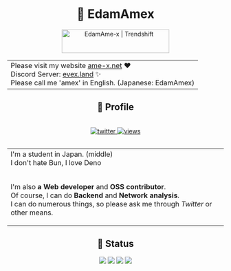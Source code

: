 <h1 align="center">🚀 EdamAmex</h1>  
<div align="center">

<div style="text-align: center;">
  <table style="margin: 0 auto;">
          <a href="https://twitter.com/amex2189" target="_blank"><img src="https://trendshift.io/api/badge/developers/6698" alt="EdamAme-x | Trendshift" style="width: 250px; height: 55px;" width="250" height="55"/></a>
  </table>
</div>

</div>

<div align="center">
  <table>
    <td style="margin: auto 0;">
      Please visit my website <a href="https://ame-x.net">ame-x.net</a> ❤ <br />
      Discord Server: <a href="https://evex.land">evex.land</a> ✨ <br />
      Please call me 'amex' in English. (Japanese: EdamAmex) 
    </td>
  </table>
</div>

<div align="center">
<h2>📇 Profile</h2><br/>
  <div align="center">
  <table>
      <a href="https://twitter.com/amex2189">
        <img src="https://img.shields.io/twitter/follow/amex2189?style=social" alt="twitter" />
      </a>
      <a href="https://twitter.com/amex2189">
        <img src="https://komarev.com/ghpvc/?username=EdamAme-x&color=lightgrey" alt="views" />
      </a>
  </table>
</div>

<table style="margin: 0 auto;">
<td>
I'm a student in Japan. (middle)  <br/>
I don't hate Bun, I love Deno<br/><br/>

I'm also **a Web developer** and **OSS contributor**.  <br/>
Of course, I can do **Backend** and **Network analysis**.  <br/>
I can do numerous things, so please ask me through *Twitter* or other means.   <br/>
</td>
</table>

<h2>🚦 Status</h2>

![](http://github-profile-summary-cards.vercel.app/api/cards/most-commit-language?username=EdamAme-x&theme=2077)
![](http://github-profile-summary-cards.vercel.app/api/cards/repos-per-language?username=EdamAme-x&theme=aura_dark)
![](http://github-profile-summary-cards.vercel.app/api/cards/productive-time?username=EdamAme-x&theme=aura_dark&utcOffset=8)
![](http://github-profile-summary-cards.vercel.app/api/cards/stats?username=EdamAme-x&theme=2077)
</div>

